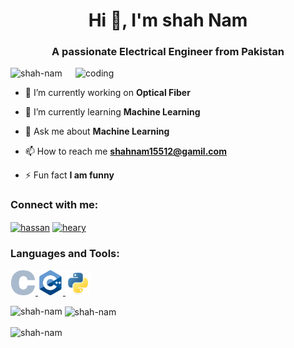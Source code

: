 <h1 align="center">Hi 👋, I'm shah Nam</h1>
<h3 align="center">A passionate Electrical Engineer from Pakistan</h3>
<img align="right" alt="coding"width="400" src="https://d25thuhsbcr6yb.cloudfront.net/m/s/24699/24689528/a-0115.jpg"

<p align="left"> <img src="https://komarev.com/ghpvc/?username=shah-nam&label=Profile%20views&color=0e75b6&style=flat" alt="shah-nam" /> </p>

- 🔭 I’m currently working on **Optical Fiber**

- 🌱 I’m currently learning **Machine Learning**

- 💬 Ask me about **Machine Learning**

- 📫 How to reach me **shahnam15512@gamil.com**

- ⚡ Fun fact **I am funny**

<h3 align="left">Connect with me:</h3>
<p align="left">
<a href="https://fb.com/hassan" target="blank"><img align="center" src="https://raw.githubusercontent.com/rahuldkjain/github-profile-readme-generator/master/src/images/icons/Social/facebook.svg" alt="hassan" height="30" width="40" /></a>
<a href="https://instagram.com/heary" target="blank"><img align="center" src="https://raw.githubusercontent.com/rahuldkjain/github-profile-readme-generator/master/src/images/icons/Social/instagram.svg" alt="heary" height="30" width="40" /></a>
</p>

<h3 align="left">Languages and Tools:</h3>
<p align="left"> <a href="https://www.cprogramming.com/" target="_blank" rel="noreferrer"> <img src="https://raw.githubusercontent.com/devicons/devicon/master/icons/c/c-original.svg" alt="c" width="40" height="40"/> </a> <a href="https://www.w3schools.com/cpp/" target="_blank" rel="noreferrer"> <img src="https://raw.githubusercontent.com/devicons/devicon/master/icons/cplusplus/cplusplus-original.svg" alt="cplusplus" width="40" height="40"/> </a> <a href="https://www.python.org" target="_blank" rel="noreferrer"> <img src="https://raw.githubusercontent.com/devicons/devicon/master/icons/python/python-original.svg" alt="python" width="40" height="40"/> </a> </p>

<p><img align="left" src="https://github-readme-stats.vercel.app/api/top-langs?username=shah-nam&show_icons=true&locale=en&layout=compact" alt="shah-nam" /></p>

<p>&nbsp;<img align="center" src="https://github-readme-stats.vercel.app/api?username=shah-nam&show_icons=true&locale=en" alt="shah-nam" /></p>

<p><img align="center" src="https://github-readme-streak-stats.herokuapp.com/?user=shah-nam&" alt="shah-nam" /></p>

